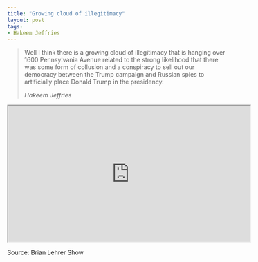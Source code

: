 ```yaml
---
title: "Growing cloud of illegitimacy"
layout: post
tags:
- Hakeem Jeffries
---
```


> Well I think there is a growing cloud of illegitimacy that is hanging over 1600 Pennsylvania Avenue related to the strong likelihood that there was some form of collusion and a conspiracy to sell out our democracy between the Trump campaign and Russian spies to artificially place Donald Trump in the presidency.
>
> <cite>Hakeem Jeffries</cite>

<iframe width="560" height="315" src="https://www.youtube.com/embed/fmuVII0VjfE" title="Hakeem Jeffries"></iframe>

Source: Brian Lehrer Show

